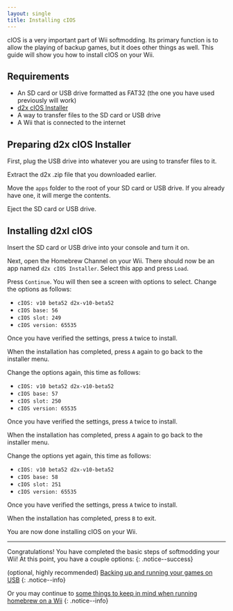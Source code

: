 ```yaml
---
layout: single
title: Installing cIOS
---
```


cIOS is a very important part of Wii softmodding. Its primary function is to allow the playing of backup games, but it does other things as well. This guide will show you how to install cIOS on your Wii.

## Requirements

- An SD card or USB drive formatted as FAT32 (the one you have used previously will work)
- [d2x cIOS Installer](https://sites.google.com/site/completesg/backup-launchers/installation/d2x-cIOS-Installer-Wii.zip?attredirects=0&d=1)
- A way to transfer files to the SD card or USB drive
- A Wii that is connected to the internet

## Preparing d2x cIOS Installer

First, plug the USB drive into whatever you are using to transfer files to it.

Extract the d2x .zip file that you downloaded earlier.

Move the ``apps`` folder to the root of your SD card or USB drive. If you already have one, it will merge the contents.

Eject the SD card or USB drive.

## Installing d2xl cIOS

Insert the SD card or USB drive into your console and turn it on.

Next, open the Homebrew Channel on your Wii. There should now be an app named ``d2x cIOS Installer``. Select this app and press ``Load``.

Press ``Continue``. You will then see a screen with options to select. Change the options as follows:

- ``cIOS: v10 beta52 d2x-v10-beta52``
- ``cIOS base: 56``
- ``cIOS slot: 249``
- ``cIOS version: 65535``

Once you have verified the settings, press ``A`` twice to install.

When the installation has completed, press ``A`` again to go back to the installer menu.

Change the options again, this time as follows:

- ``cIOS: v10 beta52 d2x-v10-beta52``
- ``cIOS base: 57``
- ``cIOS slot: 250``
- ``cIOS version: 65535``

Once you have verified the settings, press ``A`` twice to install.

When the installation has completed, press ``A`` again to go back to the installer menu.

Change the options yet again, this time as follows:

- ``cIOS: v10 beta52 d2x-v10-beta52``
- ``cIOS base: 58``
- ``cIOS slot: 251``
- ``cIOS version: 65535``

Once you have verified the settings, press ``A`` twice to install.

When the installation has completed, press ``B`` to exit.

You are now done installing cIOS on your Wii.

---

Congratulations! You have completed the basic steps of softmodding your Wii! At this point, you have a couple options:
{: .notice--success}

(optional, highly recommended) [Backing up and running your games on USB](/wiiusbselectionguide)
{: .notice--info}

Or you may continue to [some things to keep in mind when running homebrew on a Wii](/wiitips)
{: .notice--info}
